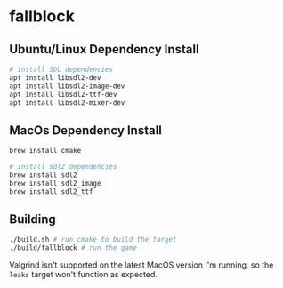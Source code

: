 # fallblock

## Ubuntu/Linux Dependency Install
```bash
# install SDL dependencies
apt install libsdl2-dev
apt install libsdl2-image-dev
apt install libsdl2-ttf-dev
apt install libsdl2-mixer-dev
```

## MacOs Dependency Install
```bash
brew install cmake

# install sdl2 dependencies
brew install sdl2
brew install sdl2_image
brew install sdl2_ttf
```

## Building
```bash
./build.sh # run cmake to build the target
./build/fallblock # run the game
```

Valgrind isn't supported on the latest MacOS version I'm running, so the `leaks` target won't function as expected.
